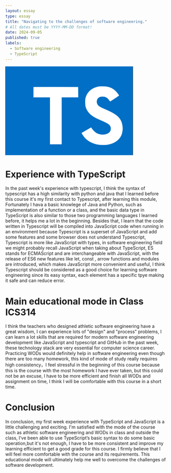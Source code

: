 ```yaml
---
layout: essay
type: essay
title: "Navigating to the challenges of software engineering."
# All dates must be YYYY-MM-DD format!
date: 2024-09-05
published: true
labels:
  - Software engineering
  - TypeScript
---
```


<img width="400px" class="rounded float-start pe-4" src="../img/1628645197-learn-typescript.png">

<h1>Experience with TypeScript</h1>
In the past week's experience with typescript, I think the syntax of typescript has a high similarity with python and java that I learned before this course it's my first contact to Typescript, after learning this module, Fortunately I hava a basic knowlege of Java and Python, such as implementation of a function or a class, and the basic data type in TypeScript is also similar to those two programming languages I learned before, it helps me a lot in the beginning. Besides that, I learn that the code written in Typescript will be compiled into JavaScript code when running in an environment because Typescript is a superset of JavaScript and add some features and some browser does not understand Typescript, Typescript is more like JavaScript with types, in software engineering field we might probably recall JavaScript when taking about TypeScript, ES stands for ECMAScript and are interchangeable with JavaScript, with the release of ES6 new features like let, const , arrow functions and modules are introduced, which makes JavaScript more convenient and useful, I think Typescript should be considered as a good choice for learning software engineering since its easy syntax, each element has a specific tpye making it safe and can reduce error.

<h1>Main educational mode in Class ICS314</h1>
I think the teachers who designed athletic software engineering have a great wisdom, I can experience lots of "design" and "process" problems, I can learn a lot skills that are required for modern software engineering development like JavaScript and typescript and GitHub in the past week, these technology stack are very essential for computer science career. Practicing WODs would definitely help in software engineering even though there are too many homework, this kind of mode of study really requires high consistency，I feel stressful in the beginning of this course because this is the course with the most homework I have ever taken, but this could not be an excuse, I have to be more efficient and finish all WODs and assignment on time, I think I will be comfortable with this course in a short time.

<h1>Conclusion</h1>

In conclusion, my first week experience with TypeScript and JavaScript is a little challenging and exciting. I'm satisfied with the mode of the course such as athletic software engineering and WODs in class and outside the class, I’ve been able to use TypeScript’s basic syntax to do some basic operation,but it's not enough, I have to be more consistent and improve my learning efficient to get a good grade for this course.  I firmly believe that I will feel more comfortable with the course and its requirements. This educational mode will ultimately help me well to overcome the challenges of software development.
